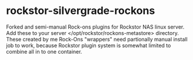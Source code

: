 # rockstor-silvergrade-rockons
Forked and semi-manual Rock-ons plugins for Rockstor NAS linux server.
Add these to your server </opt/rockstor/rockons-metastore> directory.
These created by me Rock-Ons "wrappers" need partionally manual install job to work,
because Rockstor plugin system is somewhat limited to combine all in to one container.
